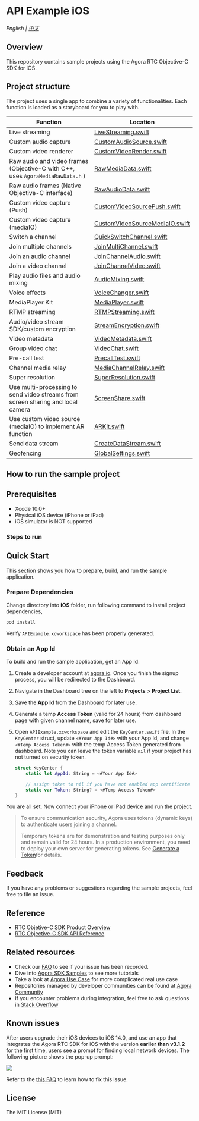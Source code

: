# API Example iOS

_English | [中文](README.zh.md)_

## Overview

This repository contains sample projects using the Agora RTC Objective-C SDK for iOS.

## Project structure

The project uses a single app to combine a variety of functionalities. Each function is loaded as a storyboard for you to play with.

| Function                                                                        | Location                                                                                                      |
| ------------------------------------------------------------------------------- | ------------------------------------------------------------------------------------------------------------- |
| Live streaming                                                                  | [LiveStreaming.swift](./API-Example/Examples/Advanced/LiveStreaming/LiveStreaming.swift)                                  |
| Custom audio capture                                                            | [CustomAudioSource.swift](./API-Example/Examples/Advanced/CustomAudioSource/CustomAudioSource.swift)                      |
| Custom video renderer                                                           | [CustomVideoRender.swift](./API-Example/Examples/Advanced/CustomVideoRender/CustomVideoRender.swift)                      |
| Raw audio and video frames (Objective-C with C++, uses `AgoraMediaRawData.h` )  | [RawMediaData.swift](./API-Example/Examples/Advanced/RawMediaData/RawMediaData.swift)                                     |
| Raw audio frames (Native Objective-C interface)                                 | [RawAudioData.swift](./API-Example/Examples/Advanced/RawAudioData/RawAudioData.swift)                                     |
| Custom video capture (Push)                                                     | [CustomVideoSourcePush.swift](./API-Example/Examples/Advanced/CustomVideoSourcePush/CustomVideoSourcePush.swift)          |
| Custom video capture (mediaIO)                                                  | [CustomVideoSourceMediaIO.swift](./API-Example/Examples/Advanced/CustomVideoSourceMediaIO/CustomVideoSourceMediaIO.swift) |
| Switch a channel                                                                | [QuickSwitchChannel.swift](./API-Example/Examples/Advanced/QuickSwitchChannel/QuickSwitchChannel.swift)                   |
| Join multiple channels                                                          | [JoinMultiChannel.swift](.Examples/Advanced/JoinMultiChannel/JoinMultiChannel.swift)                          |
| Join an audio channel                                                           | [JoinChannelAudio.swift](./API-Example/Examples/Basic/JoinChannelAudio/JoinChannelAudio.swift)                            |
| Join a video channel                                                            | [JoinChannelVideo.swift](./API-Example/Examples/Basic/JoinChannelAudio/JoinChannelVideo.swift)                            |
| Play audio files and audio mixing                                               | [AudioMixing.swift](API-Examples/iOS/APIExample/Examples/Advanced/AudioMixing/AudioMixing.swift)              |
| Voice effects                                                                   | [VoiceChanger.swift](./API-Example/Examples/Advanced/VoiceChanger/VoiceChanger.swift)                                     |
| MediaPlayer Kit                                                                 | [MediaPlayer.swift](./API-Example/Examples/Advanced/MediaPlayer/MediaPlayer.swift)                                        |
| RTMP streaming                                                                  | [RTMPStreaming.swift](./API-Example/Examples/Advanced/RTMPStreaming/RTMPStreaming.swift)                                  |
| Audio/video stream SDK/custom encryption                                        | [StreamEncryption.swift](./API-Example/Examples/Advanced/StreamEncryption/StreamEncryption.swift)                         |
| Video metadata                                                                  | [VideoMetadata.swift](./API-Example/Examples/Advanced/VideoMetadata/VideoMetadata.swift)                                  |
| Group video chat                                                                | [VideoChat.swift](./API-Example/Examples/Advanced/VideoChat/VideoChat.swift)                                              |
| Pre-call test                                                                   | [PrecallTest.swift](./API-Example/Examples/Advanced/PrecallTest/PrecallTest.swift)                                        |
| Channel media relay                                                             | [MediaChannelRelay.swift](./API-Example/Examples/Advanced/MediaChannelRelay/MediaChannelRelay.swift)                      |
| Super resolution                                                                | [SuperResolution.swift](./API-Example/Examples/Advanced/SuperResolution/SuperResolution.swift)                            |
| Use multi-processing to send video streams from screen sharing and local camera | [ScreenShare.swift](./API-Example/Examples/Advanced/ScreenShare/ScreenShare.swift)                                        |
| Use custom video source (mediaIO) to implement AR function                      | [ARKit.swift](./API-Example/Examples/Advanced/ARKit/ARKit.swift)                                                          |
| Send data stream                                                                | [CreateDataStream.swift](./API-Example/Examples/Advanced/CreateDataStream/CreateDataStream.swift)                         |
| Geofencing                                                                      | [GlobalSettings.swift](./APIExample/Common/GlobalSettings.swift)                                              |

## How to run the sample project

## Prerequisites

- Xcode 10.0+
- Physical iOS device (iPhone or iPad)
- iOS simulator is NOT supported

### Steps to run

## Quick Start

This section shows you how to prepare, build, and run the sample application.

### Prepare Dependencies

Change directory into **iOS** folder, run following command to install project dependencies,

```shell
pod install
```

Verify `APIExample.xcworkspace` has been properly generated.

### Obtain an App Id

To build and run the sample application, get an App Id:

1. Create a developer account at [agora.io](https://dashboard.agora.io/signin/). Once you finish the signup process, you will be redirected to the Dashboard.
2. Navigate in the Dashboard tree on the left to **Projects** > **Project List**.
3. Save the **App Id** from the Dashboard for later use.
4. Generate a temp **Access Token** (valid for 24 hours) from dashboard page with given channel name, save for later use.
5. Open `APIExample.xcworkspace` and edit the `KeyCenter.swift` file. In the `KeyCenter` struct, update `<#Your App Id#>` with your App Id, and change `<#Temp Access Token#>` with the temp Access Token generated from dashboard. Note you can leave the token variable `nil` if your project has not turned on security token.

   ```Swift
   struct KeyCenter {
       static let AppId: String = <#Your App Id#>

       // assign token to nil if you have not enabled app certificate
       static var Token: String? = <#Temp Access Token#>
   }
   ```

You are all set. Now connect your iPhone or iPad device and run the project.

> To ensure communication security, Agora uses tokens (dynamic keys) to authenticate users joining a channel.
>
> Temporary tokens are for demonstration and testing purposes only and remain valid for 24 hours. In a production environment, you need to deploy your own server for generating tokens. See [Generate a Token](https://docs.agora.io/en/Interactive%20Broadcast/token_server)for details.

## Feedback

If you have any problems or suggestions regarding the sample projects, feel free to file an issue.

## Reference

- [RTC Objetive-C SDK Product Overview](https://docs.agora.io/en/Interactive%20Broadcast/product_live?platform=iOS)
- [RTC Objective-C SDK API Reference](https://docs.agora.io/en/Interactive%20Broadcast/API%20Reference/oc/docs/headers/Agora-Objective-C-API-Overview.html)

## Related resources

- Check our [FAQ](https://docs.agora.io/en/faq) to see if your issue has been recorded.
- Dive into [Agora SDK Samples](https://github.com/AgoraIO) to see more tutorials
- Take a look at [Agora Use Case](https://github.com/AgoraIO-usecase) for more complicated real use case
- Repositories managed by developer communities can be found at [Agora Community](https://github.com/AgoraIO-Community)
- If you encounter problems during integration, feel free to ask questions in [Stack Overflow](https://stackoverflow.com/questions/tagged/agora.io)

## Known issues

After users upgrade their iOS devices to iOS 14.0, and use an app that integrates the Agora RTC SDK for iOS with the version **earlier than v3.1.2** for the first time, users see a prompt for finding local network devices. The following picture shows the pop-up prompt:

![](./pictures/ios_14_privacy.png)

Refer to the [this FAQ](https://docs.agora.io/en/faq/local_network_privacy) to learn how to fix this issue.

## License

The MIT License (MIT)

